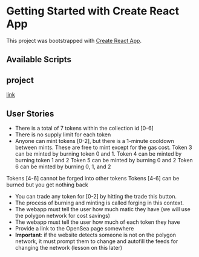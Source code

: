 # Getting Started with Create React App

This project was bootstrapped with [Create React App](https://github.com/facebook/create-react-app).

## Available Scripts

## project
[link](https://erc20-token-forging.vercel.app/)

## User Stories
- There is a total of 7 tokens within the collection id [0-6]
- There is no supply limit for each token
- Anyone can mint tokens [0-2], but there is a 1-minute cooldown between mints. These are free to mint except for the gas cost.
Token 3 can be minted by burning token 0 and 1.
Token 4 can be minted by burning token 1 and 2
Token 5 can be minted by burning 0 and 2
Token 6 can be minted by burning 0, 1, and 2

Tokens [4-6] cannot be forged into other tokens
Tokens [4-6] can be burned but you get nothing back

- You can trade any token for [0-2] by hitting the trade this button.
- The process of burning and minting is called forging in this context.
- The webapp must tell the user how much matic they have (we will use the polygon network for cost savings)
- The webapp must tell the user how much of each token they have
- Provide a link to the OpenSea page somewhere
- __Important__:  if the website detects someone is not on the polygon network, it must prompt them to change and autofill the feeds for changing the network (lesson on this later)

